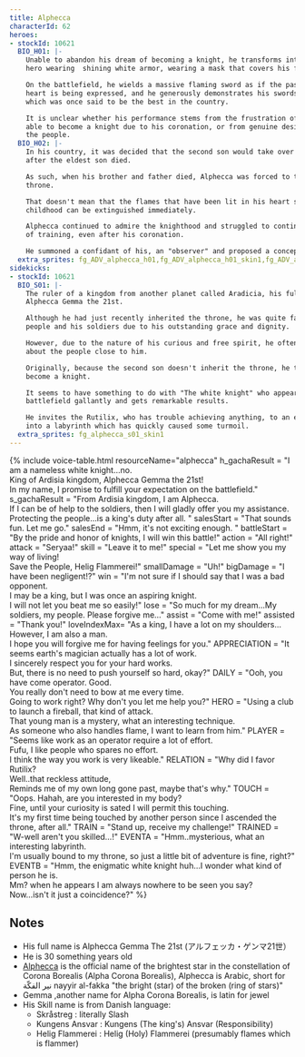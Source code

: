 ```yaml
---
title: Alphecca
characterId: 62
heroes:
- stockId: 10621
  BIO_H01: |-
    Unable to abandon his dream of becoming a knight, he transforms into a knightly
    hero wearing  shining white armor, wearing a mask that covers his face.

    On the battlefield, he wields a massive flaming sword as if the passion in his
    heart is being expressed, and he generously demonstrates his swordsmanship,
    which was once said to be the best in the country.

    It is unclear whether his performance stems from the frustration of not being
    able to become a knight due to his coronation, or from genuine desire to protect
    the people.
  BIO_H02: |-
    In his country, it was decided that the second son would take over the house
    after the eldest son died.

    As such, when his brother and father died, Alphecca was forced to take the
    throne.

    That doesn't mean that the flames that have been lit in his heart since
    childhood can be extinguished immediately.

    Alphecca continued to admire the knighthood and struggled to continue his days
    of training, even after his coronation.

    He summoned a confidant of his, an "observer" and proposed a concept....
  extra_sprites: fg_ADV_alphecca_h01,fg_ADV_alphecca_h01_skin1,fg_ADV_alphecca_h02,fg_ADV_alphecca_h02_skin1
sidekicks:
- stockId: 10621
  BIO_S01: |-
    The ruler of a kingdom from another planet called Aradicia, his full name being
    Alphecca Gemma the 21st.

    Although he had just recently inherited the throne, he was quite famous with the
    people and his soldiers due to his outstanding grace and dignity.

    However, due to the nature of his curious and free spirit, he oftentimes worries
    about the people close to him.

    Originally, because the second son doesn't inherit the throne, he trains to
    become a knight.

    It seems to have something to do with "The white knight" who appears on the
    battlefield gallantly and gets remarkable results.

    He invites the Rutilix, who has trouble achieving anything, to an exploration
    into a labyrinth which has quickly caused some turmoil.
  extra_sprites: fg_alphecca_s01_skin1
---
```


{% include voice-table.html resourceName="alphecca"
h_gachaResult = "I am a nameless white knight…no.<br>King of Ardisia kingdom, Alphecca Gemma the 21st!<br>In my name, I promise to fulfill your expectation on the battlefield."
s_gachaResult = "From Ardisia kingdom, I am Alphecca.<br>If I can be of help to the soldiers, then I will gladly offer you my assistance.<br>Protecting the people…is a king's duty after all. "
salesStart = "That sounds fun. Let me go."
salesEnd = "Hmm, it's not exciting enough.  "
battleStart = "By the pride and honor of knights, I will win this battle!"
action = "All right!"
attack = "Seryaa!"
skill = "Leave it to me!"
special = "Let me show you my way of living!<br>Save the People, Helig Flammerei!"
smallDamage = "Uh!"
bigDamage = "I have been negligent!?"
win = "I'm not sure if I should say that I was a bad opponent.<br>I may be a king, but I was once an aspiring knight.<br>I will not let you beat me so easily!"
lose = "So much for my dream...My soldiers, my people. Please forgive me..."
assist = "Come with me!"
assisted = "Thank you!"
loveIndexMax= "As a king, I have a lot on my shoulders...<br>However, I am also a man.<br>I hope you will forgive me for having feelings for you."
APPRECIATION = "It seems earth's magician actually has a lot of work.<br>I sincerely respect you for your hard works.<br>But, there is no need to push yourself so hard, okay?"
DAILY = "Ooh, you have come operator. Good.<br>You really don't need to bow at me every time.<br>Going to work right? Why don't you let me help you?"
HERO = "Using a club to launch a fireball, that kind of attack.<br>That young man is a mystery, what an interesting technique.<br>As someone who also handles flame, I want to learn from him."
PLAYER = "Seems like work as an operator require a lot of effort.<br>Fufu, I like people who spares no effort.<br>I think the way you work is very likeable."
RELATION = "Why did I favor Rutilix?<br>Well..that reckless attitude,<br>Reminds me of my own long gone past, maybe that's why."
TOUCH = "Oops. Hahah, are you interested in my body?<br>Fine, until your curiosity is sated I will permit this touching.<br>It's my first time being touched by another person since I ascended the throne, after all."
TRAIN = "Stand up, receive my challenge!"
TRAINED = "W-well aren't you skilled…!"
EVENTA = "Hmm..mysterious, what an interesting labyrinth.<br>I'm usually bound to my throne, so just a little bit of adventure is fine, right?"
EVENTB = "Hmm, the enigmatic white knight huh…I wonder what kind of person he is.<br>Mm? when he appears I am always nowhere to be seen you say?<br>Now…isn't it just a coincidence?"
%}

## Notes

- His full name is Alphecca Gemma The 21st (アルフェッカ・ゲンマ21世）
- He is 30 something years old
- [Alphecca](https://en.wikipedia.org/wiki/Alpha_Coronae_Borealis) is the official name of the brightest star in the constellation of Corona Borealis (Alpha Corona Borealis), Alphecca is Arabic, short for نير الفكّة nayyir al-fakka "the bright (star) of the broken (ring of stars)"
- Gemma ,another name for Alpha Corona Borealis, is latin for jewel
- His Skill name is from Danish language:
  - Skråstreg : literally Slash
  - Kungens Ansvar : Kungens (The king's) Ansvar (Responsibility)
  - Helig Flammerei : Helig (Holy) Flammerei (presumably flames which is flammer)
